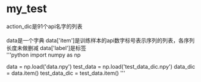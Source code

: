 # my_test
action_dic是91个api名字的列表 <br>  
data是一个字典 data['item']是训练样本的api数字标号表示序列的列表，各序列长度未做删减  data['label']是标签 <br>
'''python
import numpy as np

data = np.load('data.npy')
test_data = np.load('test_data_dic.npy')
data_dic = data.item()
test_data_dic = test_data.item()
'''
